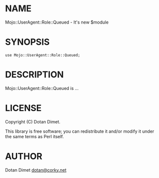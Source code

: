 # NAME

Mojo::UserAgent::Role::Queued - It's new $module

# SYNOPSIS

    use Mojo::UserAgent::Role::Queued;

# DESCRIPTION

Mojo::UserAgent::Role::Queued is ...

# LICENSE

Copyright (C) Dotan Dimet.

This library is free software; you can redistribute it and/or modify
it under the same terms as Perl itself.

# AUTHOR

Dotan Dimet <dotan@corky.net>
